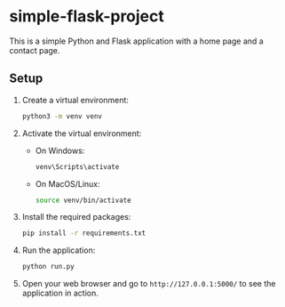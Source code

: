 # simple-flask-project

This is a simple Python and Flask application with a home page and a contact page.

## Setup

1. Create a virtual environment:

   ```sh
   python3 -m venv venv
   ```

2. Activate the virtual environment:

   - On Windows:
     ```sh
     venv\Scripts\activate
     ```
   - On MacOS/Linux:
     ```sh
     source venv/bin/activate
     ```

3. Install the required packages:

   ```sh
   pip install -r requirements.txt
   ```

4. Run the application:

   ```sh
   python run.py
   ```

5. Open your web browser and go to `http://127.0.0.1:5000/` to see the application in action.
